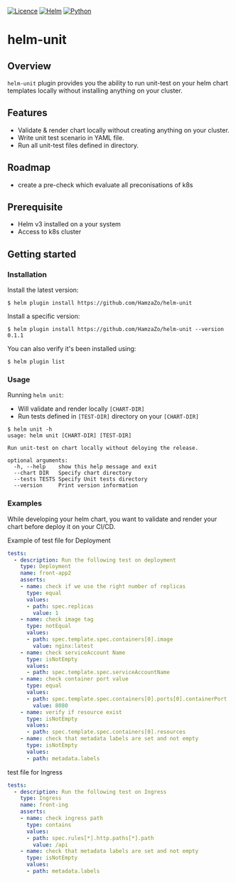 [![Licence](https://img.shields.io/badge/licence-Apache%202.0-green)]()
[![Helm](https://img.shields.io/badge/plugin-helm--unit--0.1.1-brightgreen)]()
[![Python](https://img.shields.io/badge/python-v3.7-green)]()

# helm-unit 

## Overview

`helm-unit` plugin provides you the ability to run unit-test on your helm chart templates locally without installing anything on your cluster.  

## Features
+ Validate & render chart locally without creating anything on your cluster.
+ Write unit test scenario in YAML file.
+ Run all unit-test files defined in directory.

## Roadmap 
+ create a pre-check which evaluate all preconisations of k8s

## Prerequisite

+ Helm v3 installed on a your system
+ Access to k8s cluster


## Getting started 

### Installation

Install the latest version:

```
$ helm plugin install https://github.com/HamzaZo/helm-unit
```

Install a specific version:

```
$ helm plugin install https://github.com/HamzaZo/helm-unit --version 0.1.1
```

You can also verify it's been installed using:

```
$ helm plugin list
```

### Usage 

Running `helm unit`:

+ Will validate and render locally `[CHART-DIR]`
+ Run tests defined in `[TEST-DIR]` directory on your `[CHART-DIR]`
  
```
$ helm unit -h
usage: helm unit [CHART-DIR] [TEST-DIR]

Run unit-test on chart locally without deloying the release.

optional arguments:
  -h, --help    show this help message and exit
  --chart DIR   Specify chart directory
  --tests TESTS Specify Unit tests directory
  --version     Print version information

```

### Examples 

While developing your helm chart, you want to validate and render your chart before deploy it on your CI/CD.

Example of test file for Deployment 
```yaml
tests:
  - description: Run the following test on deployment 
    type: Deployment
    name: front-app2
    asserts:
    - name: check if we use the right number of replicas
      type: equal
      values:
      - path: spec.replicas
        value: 1 
    - name: check image tag
      type: notEqual
      values:
      - path: spec.template.spec.containers[0].image
        value: nginx:latest
    - name: check serviceAccount Name
      type: isNotEmpty
      values:
      - path: spec.template.spec.serviceAccountName
    - name: check container port value
      type: equal
      values:
      - path: spec.template.spec.containers[0].ports[0].containerPort
        value: 8080
    - name: verify if resource exist
      type: isNotEmpty
      values:
      - path: spec.template.spec.containers[0].resources
    - name: check that metadata labels are set and not empty
      type: isNotEmpty
      values:
      - path: metadata.labels

```

test file for Ingress 
```yaml
tests:
  - description: Run the following test on Ingress 
    type: Ingress
    name: front-ing
    asserts:
    - name: check ingress path
      type: contains
      values:
      - path: spec.rules[*].http.paths[*].path
        value: /api
    - name: check that metadata labels are set and not empty
      type: isNotEmpty
      values:
      - path: metadata.labels
```

